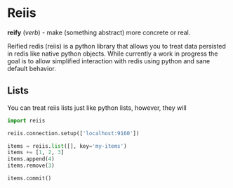 Reiis
======

**reify** (_verb_) - make (something abstract) more concrete or real.

Reified redis (reiis) is a python library that allows you to treat data 
persisted in redis like native python objects. While currently a work in
progress the goal is to allow simplified interaction with redis using python
and sane default behavior.

## Lists

You can treat reiis lists just like python lists, however, they will

```python
import reiis

reiis.connection.setup(['localhost:9160'])

items = reiis.list([], key='my-items')
items += [1, 2, 3]
items.append(4)
items.remove(3)

items.commit()

```
